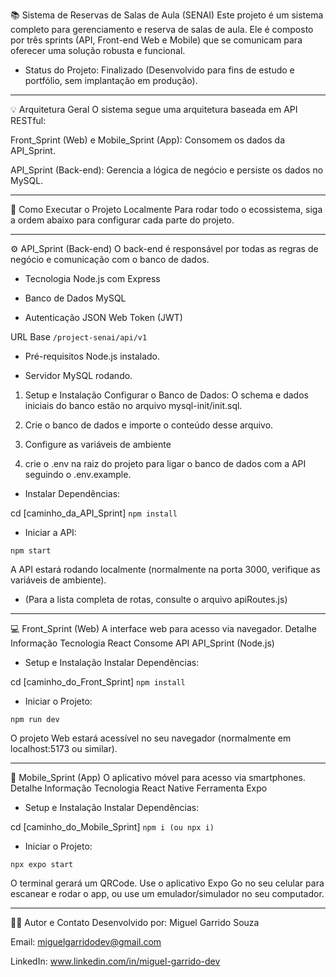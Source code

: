📚 Sistema de Reservas de Salas de Aula (SENAI) Este projeto é um sistema completo para gerenciamento e reserva de salas de aula. Ele é composto por três sprints (API, Front-end Web e Mobile) que se comunicam para oferecer uma solução robusta e funcional.


- Status do Projeto: Finalizado (Desenvolvido para fins de estudo e portfólio, sem implantação em produção).
___

💡 Arquitetura Geral O sistema segue uma arquitetura baseada em API RESTful:

Front_Sprint (Web) e Mobile_Sprint (App): Consomem os dados da API_Sprint.

API_Sprint (Back-end): Gerencia a lógica de negócio e persiste os dados no MySQL.

___

🚀 Como Executar o Projeto Localmente Para rodar todo o ecossistema, siga a ordem abaixo para configurar cada parte do projeto.


___
⚙️ API_Sprint (Back-end) O back-end é responsável por todas as regras de negócio e comunicação com o banco de dados.
- Tecnologia Node.js com Express 

- Banco de Dados MySQL 

- Autenticação JSON Web Token (JWT) 

URL Base `/project-senai/api/v1`


- Pré-requisitos Node.js instalado.

- Servidor MySQL rodando.

1. Setup e Instalação Configurar o Banco de Dados: O schema e dados iniciais do banco estão no arquivo mysql-init/init.sql.

2. Crie o banco de dados e importe o conteúdo desse arquivo.

3. Configure as variáveis de ambiente

4. crie o .env na raiz do projeto para ligar o banco de dados com a API seguindo o .env.example.

- Instalar Dependências:

cd [caminho_da_API_Sprint] ``npm install``

- Iniciar a API:


``npm start`` 

A API estará rodando localmente (normalmente na porta 3000, verifique as variáveis de ambiente).

- (Para a lista completa de rotas, consulte o arquivo apiRoutes.js)
___
💻 Front_Sprint (Web) A interface web para acesso via navegador.
Detalhe Informação Tecnologia React Consome API API_Sprint (Node.js)

- Setup e Instalação Instalar Dependências:

cd [caminho_do_Front_Sprint] ``npm install`` 

- Iniciar o Projeto:


``npm run dev`` 

O projeto Web estará acessível no seu navegador (normalmente em localhost:5173 ou similar).

___
📱 Mobile_Sprint (App) O aplicativo móvel para acesso via smartphones.
Detalhe Informação Tecnologia React Native Ferramenta Expo

- Setup e Instalação Instalar Dependências:


cd [caminho_do_Mobile_Sprint] ``npm i (ou npx i)`` 

- Iniciar o Projeto:

``npx expo start`` 

O terminal gerará um QRCode. Use o aplicativo Expo Go no seu celular para escanear e rodar o app, ou use um emulador/simulador no seu computador.

___
🧑‍💻 Autor e Contato Desenvolvido por: Miguel Garrido Souza

Email: miguelgarridodev@gmail.com

LinkedIn: www.linkedin.com/in/miguel-garrido-dev

